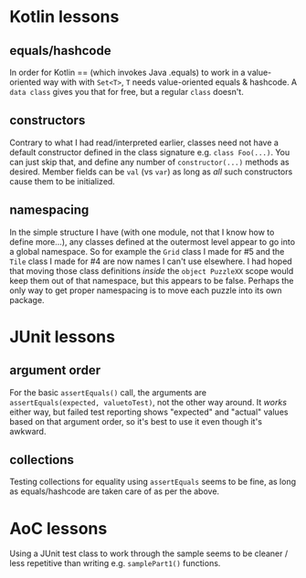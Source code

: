 # Kotlin lessons

## equals/hashcode
In order for Kotlin == (which invokes Java .equals) to work in a value-oriented way with with `Set<T>`, `T` needs value-oriented equals & hashcode. A `data class` gives you that for free, but a regular `class` doesn't.

## constructors
Contrary to what I had read/interpreted earlier, classes need not have a default constructor defined in the class signature e.g. `class Foo(...)`. You can just skip that, and define any number of `constructor(...)` methods as desired. Member fields can be `val` (vs `var`) as long as _all_ such constructors cause them to be initialized.

## namespacing
In the simple structure I have (with one module, not that I know how to define more...), any classes defined at the outermost level appear to go into a global namespace. So for example the `Grid` class I made for #5 and the `Tile` class I made for #4 are now names I can't use elsewhere. I had hoped that moving those class definitions _inside_ the `object PuzzleXX` scope would keep them out of that namespace, but this appears to be false. Perhaps the only way to get proper namespacing is to move each puzzle into its own package.


# JUnit lessons

## argument order
For the basic `assertEquals()` call, the arguments are `assertEquals(expected, valuetoTest)`, not the other way around. It _works_ either way, but failed test reporting shows "expected" and "actual" values based on that argument order, so it's best to use it even though it's awkward.

## collections
Testing collections for equality using `assertEquals` seems to be fine, as long as equals/hashcode are taken care of as per the above.


# AoC lessons

Using a JUnit test class to work through the sample seems to be cleaner / less repetitive than writing e.g. `samplePart1()` functions.

